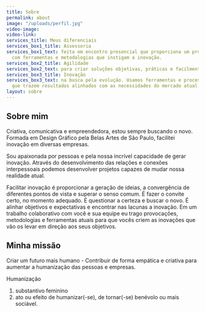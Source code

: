 ```yaml
---
title: Sobre
permalink: about
image: "/uploads/perfil.jpg"
video-image: 
video-link: 
services_title: Meus diferenciais
services_box1_title: Assessoria
services_box1_text: feita em encontro presencial que proporciona um processo criativo
  com ferramentas e metodologias que instigam a inovação.
services_box2_title: Agilidade
services_box2_text: para criar soluções objetivas, práticas e facilmente aplicáveis.
services_box3_title: Inovação
services_box3_text: na busca pela evolução. Usamos ferramentas e processos atualizados
  que trazem resultados alinhados com as necessidades do mercado atual.
layout: sobre
---
```


## Sobre mim

Criativa, comunicativa e empreendedora, estou sempre buscando o novo. Formada em Design Gráfico pela Belas Artes de São Paulo, facilitei inovação em diversas empresas.

Sou apaixonada por pessoas e pela nossa incrível capacidade de gerar inovação. Através do desenvolvimento das relações e conexões interpessoais podemos desenvolver projetos capazes de mudar nossa realidade atual.

Facilitar inovação é proporcionar a geração de ideias, a convergência de diferentes pontos de vista e superar o senso comum. É fazer o convite certo, no momento adequado. É questionar a certeza e buscar o novo. É alinhar objetivos e expectativas e encontrar nas lacunas a inovação. 
Em um trabalho colaborativo com você e sua equipe eu trago provocações, metodologias e ferramentas atuais para que vocês criem as inovações que vão os levar em direção aos seus objetivos.

## Minha missão

Criar um futuro mais humano - Contribuir de forma empática e criativa para aumentar a humanização das pessoas e empresas.

Humanização
1.	substantivo feminino
2.	ato ou efeito de humanizar(-se), de tornar(-se) benévolo ou mais sociável.